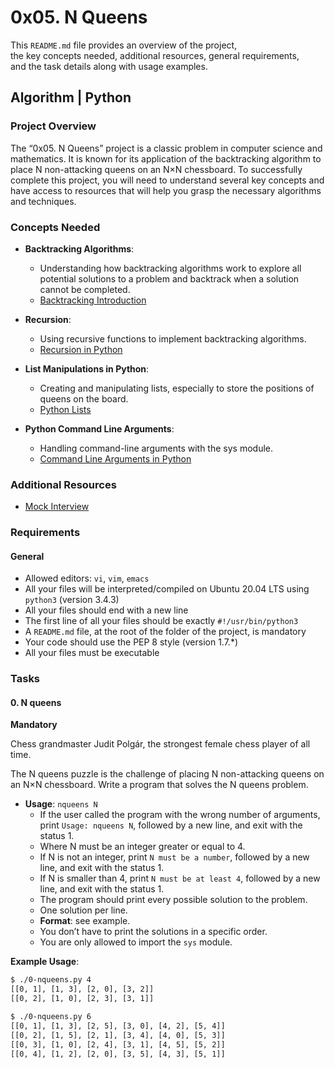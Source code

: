 
# 0x05. N Queens

This `README.md` file provides an overview of the project,  
the key concepts needed, additional resources, general requirements,  
and the task details along with usage examples.


## Algorithm | Python

### Project Overview
The “0x05. N Queens” project is a classic problem in computer science and mathematics. It is known for its application of the backtracking algorithm to place N non-attacking queens on an N×N chessboard. To successfully complete this project, you will need to understand several key concepts and have access to resources that will help you grasp the necessary algorithms and techniques.

### Concepts Needed
- **Backtracking Algorithms**:
  - Understanding how backtracking algorithms work to explore all potential solutions to a problem and backtrack when a solution cannot be completed.
  - [Backtracking Introduction](https://www.geeksforgeeks.org/backtracking-algorithms/)

- **Recursion**:
  - Using recursive functions to implement backtracking algorithms.
  - [Recursion in Python](https://realpython.com/python-thinking-recursively/)

- **List Manipulations in Python**:
  - Creating and manipulating lists, especially to store the positions of queens on the board.
  - [Python Lists](https://docs.python.org/3/tutorial/datastructures.html)

- **Python Command Line Arguments**:
  - Handling command-line arguments with the sys module.
  - [Command Line Arguments in Python](https://www.pythonforbeginners.com/system/python-sys-argv)

### Additional Resources
- [Mock Interview](https://www.pramp.com/#/)

### Requirements
#### General
- Allowed editors: `vi`, `vim`, `emacs`
- All your files will be interpreted/compiled on Ubuntu 20.04 LTS using `python3` (version 3.4.3)
- All your files should end with a new line
- The first line of all your files should be exactly `#!/usr/bin/python3`
- A `README.md` file, at the root of the folder of the project, is mandatory
- Your code should use the PEP 8 style (version 1.7.*)
- All your files must be executable

### Tasks
#### 0. N queens
**Mandatory**

Chess grandmaster Judit Polgár, the strongest female chess player of all time.

The N queens puzzle is the challenge of placing N non-attacking queens on an N×N chessboard. Write a program that solves the N queens problem.

- **Usage**: `nqueens N`
  - If the user called the program with the wrong number of arguments, print `Usage: nqueens N`, followed by a new line, and exit with the status 1.
  - Where N must be an integer greater or equal to 4.
  - If N is not an integer, print `N must be a number`, followed by a new line, and exit with the status 1.
  - If N is smaller than 4, print `N must be at least 4`, followed by a new line, and exit with the status 1.
  - The program should print every possible solution to the problem.
  - One solution per line.
  - **Format**: see example.
  - You don’t have to print the solutions in a specific order.
  - You are only allowed to import the `sys` module.

**Example Usage**:
```bash
$ ./0-nqueens.py 4
[[0, 1], [1, 3], [2, 0], [3, 2]]
[[0, 2], [1, 0], [2, 3], [3, 1]]

$ ./0-nqueens.py 6
[[0, 1], [1, 3], [2, 5], [3, 0], [4, 2], [5, 4]]
[[0, 2], [1, 5], [2, 1], [3, 4], [4, 0], [5, 3]]
[[0, 3], [1, 0], [2, 4], [3, 1], [4, 5], [5, 2]]
[[0, 4], [1, 2], [2, 0], [3, 5], [4, 3], [5, 1]]
